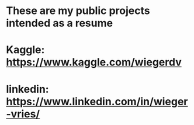 # These are my public projects intended as a resume
# Kaggle: https://www.kaggle.com/wiegerdv
# linkedin: https://www.linkedin.com/in/wieger-vries/
